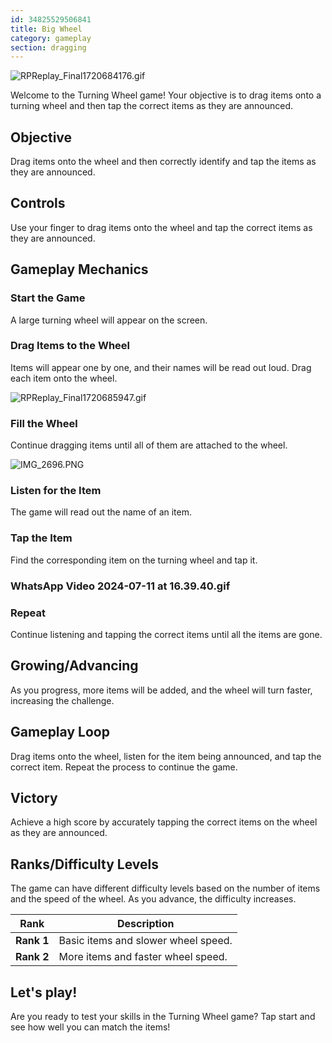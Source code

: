 ```yaml
---
id: 34825529506841
title: Big Wheel
category: gameplay
section: dragging
---
```

![RPReplay_Final1720684176.gif](https://help.studycat.com/hc/article_attachments/34931476777625)

Welcome to the Turning Wheel game! Your objective is to drag items onto a turning wheel and then tap the correct items as they are announced.

## Objective

Drag items onto the wheel and then correctly identify and tap the items as they are announced.

## Controls

Use your finger to drag items onto the wheel and tap the correct items as they are announced.

## Gameplay Mechanics

### Start the Game

A large turning wheel will appear on the screen.

### Drag Items to the Wheel

Items will appear one by one, and their names will be read out loud. Drag each item onto the wheel.

![RPReplay_Final1720685947.gif](https://help.studycat.com/hc/article_attachments/34932060072217)

### Fill the Wheel

Continue dragging items until all of them are attached to the wheel.

![IMG_2696.PNG](https://help.studycat.com/hc/article_attachments/34825529495577)

### Listen for the Item

The game will read out the name of an item.

### Tap the Item

Find the corresponding item on the turning wheel and tap it.

### WhatsApp Video 2024-07-11 at 16.39.40.gif

### Repeat

Continue listening and tapping the correct items until all the items are gone.

## Growing/Advancing

As you progress, more items will be added, and the wheel will turn faster, increasing the challenge.

## Gameplay Loop

Drag items onto the wheel, listen for the item being announced, and tap the correct item. Repeat the process to continue the game.

## Victory

Achieve a high score by accurately tapping the correct items on the wheel as they are announced.

## Ranks/Difficulty Levels

The game can have different difficulty levels based on the number of items and the speed of the wheel. As you advance, the difficulty increases.

| Rank | Description |
| --- | --- |
| **Rank 1** | Basic items and slower wheel speed. |
| **Rank 2** | More items and faster wheel speed. |

## Let's play!

Are you ready to test your skills in the Turning Wheel game? Tap start and see how well you can match the items!